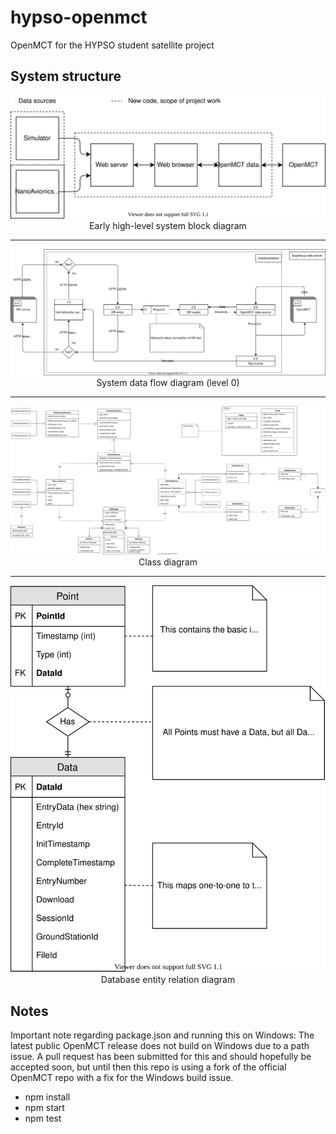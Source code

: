 # hypso-openmct
OpenMCT for the HYPSO student satellite project

## System structure
<p align="center">
<img src="./docs/Block Diagram (early).svg"><br>
Early high-level system block diagram
</p>

---

<p align="center">
<img src="./docs/Data Flow Diagram (L0).svg"><br>
System data flow diagram (level 0)
</p>

---

<p align="center">
<img src="./docs/Class Diagram.svg"><br>
Class diagram
</p>

---

<p align="center">
<img src="./docs/Entity Relation Diagram.svg"><br>
Database entity relation diagram
</p>

## Notes
Important note regarding package.json and running this on Windows: The latest public OpenMCT release does not build on Windows due to a path issue. A pull request has been submitted for this and should hopefully be accepted soon, but until then this repo is using a fork of the official OpenMCT repo with a fix for the Windows build issue.

 - npm install
 - npm start
 - npm test
